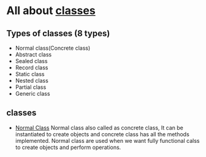 # All about [classes](#classes)

## Types of classes (8 types)
- Normal class(Concrete class)
- Abstract class 
- Sealed class
- Record class
- Static class
- Nested class
- Partial class
- Generic class

## classes
- [Normal Class](#Concrete)
Normal class also called as concrete class, It can be instantiated to create objects and concrete class has all the methods implemented.
Normal class are used when we want fully functional calss to create objects and perform operations.


 

